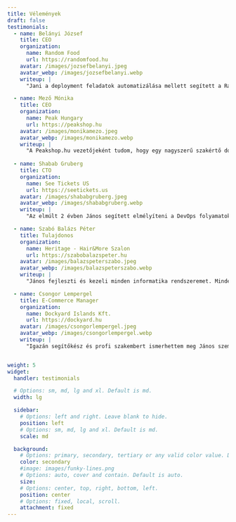 ```yaml
---
title: Vélemények
draft: false
testimonials:
  - name: Belányi József
    title: CEO
    organization:
      name: Random Food
      url: https://randomfood.hu
    avatar: /images/jozsefbelanyi.jpeg
    avatar_webp: /images/jozsefbelanyi.webp
    writeup: |
      "Jani a deployment feladatok automatizálása mellett segített a Random Food AWS infrastruktúrájának költséghatékony kialakításában, ezzel is segítve startupunk IT-biztonságát és hatékony működését."

  - name: Mező Mónika
    title: CEO
    organization:
      name: Peak Hungary
      url: https://peakshop.hu
    avatar: /images/monikamezo.jpeg
    avatar_webp: /images/monikamezo.webp
    writeup: |
      "A Peakshop.hu vezetőjeként tudom, hogy egy nagyszerű szakértő dolgozik a háttérben, ha a szervereinkkel egyáltalán nincsenek gondok. János az egyik legmegbízhatóbb "láthatatlan" szakember, akire minden vállalatnak szüksége lenne."
    
  - name: Shabab Gruberg
    title: CTO
    organization:
      name: See Tickets US
      url: https://seetickets.us
    avatar: /images/shababgruberg.jpeg
    avatar_webp: /images/shababgruberg.webp
    writeup: |
      "Az elmúlt 2 évben János segített elmélyíteni a DevOps folyamatokat a vállalatunknál Dockerizálással és CI/CD folyamatok automatizálásával. Emellett csökkentette az AWS költségeinket is."

  - name: Szabó Balázs Péter
    title: Tulajdonos
    organization:
      name: Heritage - Hair&More Szalon
      url: https://szabobalazspeter.hu
    avatar: /images/balazspeterszabo.jpeg
    avatar_webp: /images/balazspeterszabo.webp
    writeup: |
      "János fejleszti és kezeli minden informatika rendszeremet. Mindenben partner, bármikor számíthatok rá. Nincs olyan, ami lehetetlen lenne számára. Gyors, hatékony és kiváló szaktudással rendelkezik."

  - name: Csongor Lempergel
    title: E-Commerce Manager
    organization:
      name: Dockyard Islands Kft.
      url: https://dockyard.hu
    avatar: /images/csongorlempergel.jpeg
    avatar_webp: /images/csongorlempergel.webp
    writeup: |
      "Igazán segítőkész és profi szakembert ismerhettem meg János személyében. A projektünk egyedi, így rengeteg kihívássál néztünk szembe mind backend-, mind szerver oldalról, melyek megoldásában János analitikus gondolkodása és gyors segítsége sokat jelentett. Nagyon élveztem vele a közös munkát."


weight: 5
widget:
  handler: testimonials

  # Options: sm, md, lg and xl. Default is md.
  width: lg

  sidebar:
    # Options: left and right. Leave blank to hide.
    position: left
    # Options: sm, md, lg and xl. Default is md.
    scale: md

  background:
    # Options: primary, secondary, tertiary or any valid color value. Default is primary.
    color: secondary
    #image: images/funky-lines.png
    # Options: auto, cover and contain. Default is auto.
    size:
    # Options: center, top, right, bottom, left.
    position: center
    # Options: fixed, local, scroll.
    attachment: fixed
---
```

